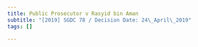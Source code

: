 ```yaml
---
title: Public Prosecutor v Rasyid bin Aman
subtitle: "[2019] SGDC 78 / Decision Date: 24\_April\_2019"
tags: []

---
```

